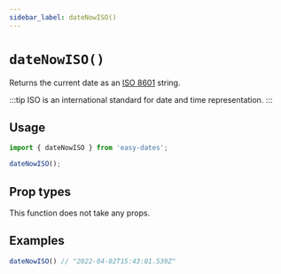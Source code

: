 ```yaml
---
sidebar_label: dateNowISO()
---
```


# `dateNowISO()`
Returns the current date as an [ISO 8601](https://en.wikipedia.org/wiki/ISO_8601) string.

:::tip
ISO is an international standard for date and time representation.
:::

## Usage
```javascript
import { dateNowISO } from 'easy-dates';

dateNowISO();
```

## Prop types
This function does not take any props.

## Examples
```javascript
dateNowISO() // "2022-04-02T15:43:01.539Z"
```
